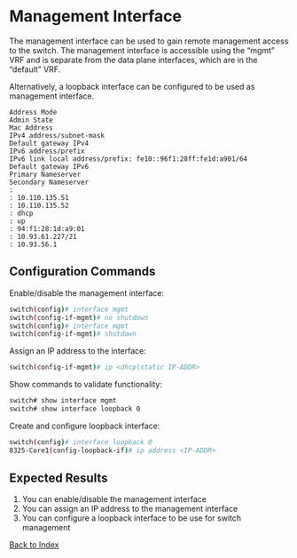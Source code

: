 
# Management Interface 

The management interface can be used to gain remote management access to the switch. The management interface is accessible using the “mgmt” VRF and is separate from the data plane interfaces, which are in the “default” VRF. 

Alternatively, a loopback interface can be configured to be used as management interface.

```
Address Mode
Admin State
Mac Address
IPv4 address/subnet-mask
Default gateway IPv4
IPv6 address/prefix
IPv6 link local address/prefix: fe10::96f1:28ff:fe1d:a901/64
Default gateway IPv6
Primary Nameserver
Secondary Nameserver
:
: 10.110.135.51
: 10.110.135.52
: dhcp
: up
: 94:f1:28:1d:a9:01
: 10.93.61.227/21
: 10.93.56.1
```

## Configuration Commands

Enable/disable the management interface: 

```bash
switch(config)# interface mgmt 
switch(config-if-mgmt)# no shutdown
switch(config)# interface mgmt 
switch(config-if-mgmt)# shutdown
```

Assign an IP address to the interface:

```bash
switch(config-if-mgmt)# ip <dhcp|static IP-ADDR> 
```

Show commands to validate functionality: 

```bash
switch# show interface mgmt
switch# show interface loopback 0
```

Create and configure loopback interface: 

```bash
switch(config)# interface loopback 0 
8325-Core1(config-loopback-if)# ip address <IP-ADDR> 
```

## Expected Results 

1. You can enable/disable the management interface
2. You can assign an IP address to the management interface
3. You can configure a loopback interface to be use for switch management

[Back to Index](index_aruba.md)